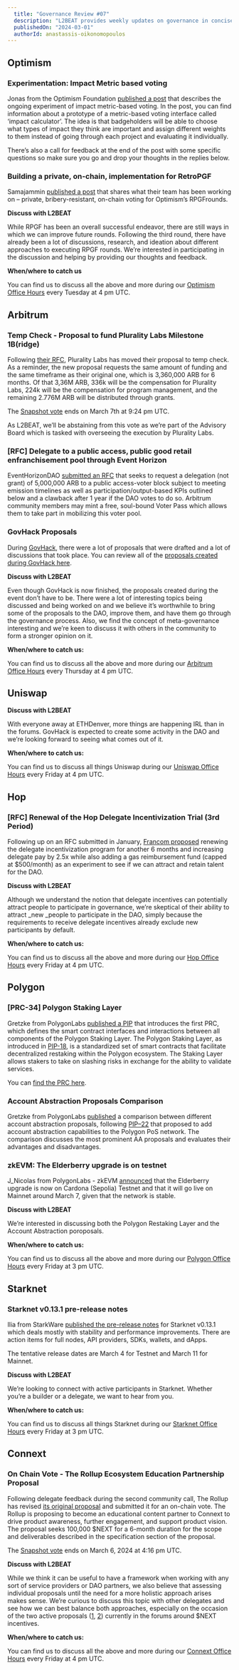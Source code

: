 ```yaml
---
  title: "Governance Review #07"
  description: "L2BEAT provides weekly updates on governance in concise articles."
  publishedOn: "2024-03-01"
  authorId: anastassis-oikonomopoulos
---
```


## **Optimism**


### **Experimentation: Impact Metric based voting**

Jonas from the Optimism Foundation [published a post](https://gov.optimism.io/t/experimentation-impact-metric-based-voting/7727/1) that describes the ongoing experiment of impact metric-based voting. In the post, you can find information about a prototype of a metric-based voting interface called ‘impact calculator’. The idea is that badgeholders will be able to choose what types of impact they think are important and assign different weights to them instead of going through each project and evaluating it individually.

There’s also a call for feedback at the end of the post with some specific questions so make sure you go and drop your thoughts in the replies below.


### **Building a private, on-chain, implementation for RetroPGF**

Samajammin [published a post](https://gov.optimism.io/t/building-a-private-on-chain-implementation-for-retropgf/7733) that shares what their team has been working on – private, bribery-resistant, on-chain voting for Optimism’s RPGFrounds.

**Discuss with L2BEAT**

While RPGF has been an overall successful endeavor, there are still ways in which we can improve future rounds. Following the third round, there have already been a lot of discussions, research, and ideation about different approaches to executing RPGF rounds. We’re interested in participating in the discussion and helping by providing our thoughts and feedback.

**When/where to catch us**

You can find us to discuss all the above and more during our [Optimism Office Hours](meet.google.com/pem-jzrh-gkq) every Tuesday at 4 pm UTC.


## **Arbitrum**


### **Temp Check - Proposal to fund Plurality Labs Milestone 1B(ridge)**

Following [their RFC](https://forum.arbitrum.foundation/t/non-constitutional-proposal-to-fund-plurality-labs-milestone-1b-ridge/21332), Plurality Labs has moved their proposal to temp check. As a reminder, the new proposal requests the same amount of funding and the same timeframe as their original one, which is 3,360,000 ARB for 6 months. Of that 3,36M ARB, 336k will be the compensation for Plurality Labs, 224k will be the compensation for program management, and the remaining 2.776M ARB will be distributed through grants.

The [Snapshot vote](https://snapshot.org/#/arbitrumfoundation.eth/proposal/0x24344ab10eb905a4d7fa5885c6f681290e765a08a5f558ff6cfc5fedab42afb6) ends on March 7th at 9:24 pm UTC.

As L2BEAT, we’ll be abstaining from this vote as we’re part of the Advisory Board which is tasked with overseeing the execution by Plurality Labs.


### **[RFC] Delegate to a public access, public good retail enfranchisement pool through Event Horizon**

EventHorizonDAO [submitted an RFC](https://forum.arbitrum.foundation/t/delegate-to-a-public-access-public-good-retail-enfranchisement-pool-through-event-horizon/21523) that seeks to request a delegation (not grant) of 5,000,000 ARB to a public access-voter block subject to meeting emission timelines as well as participation/output-based KPIs outlined below and a clawback after 1 year if the DAO votes to do so. Arbitrum community members may mint a free, soul-bound Voter Pass which allows them to take part in mobilizing this voter pool.


### **GovHack Proposals**

During [GovHack](https://forum.arbitrum.foundation/t/govhack-ethdenver-powered-by-hack-humanity/21119/6), there were a lot of proposals that were drafted and a lot of discussions that took place. You can review all of the [proposals created during GovHack here](https://forum.arbitrum.foundation/c/arbitrum-govhack/26).

**Discuss with L2BEAT**

Even though GovHack is now finished, the proposals created during the event don’t have to be. There were a lot of interesting topics being discussed and being worked on and we believe it’s worthwhile to bring some of the proposals to the DAO, improve them, and have them go through the governance process. Also, we find the concept of meta-governance interesting and we’re keen to discuss it with others in the community to form a stronger opinion on it. 

**When/where to catch us:**

You can find us to discuss all the above and more during our [Arbitrum Office Hours](meet.google.com/jkj-nnop-arc) every Thursday at 4 pm UTC.


## **Uniswap**

**Discuss with L2BEAT**

With everyone away at ETHDenver, more things are happening IRL than in the forums. GovHack is expected to create some activity in the DAO and we’re looking forward to seeing what comes out of it. 

**When/where to catch us:**

You can find us to discuss all things Uniswap during our [Uniswap Office Hours](http://meet.google.com/twm-jafw-esn) every Friday at 4 pm UTC.


## **Hop**


### **[RFC] Renewal of the Hop Delegate Incentivization Trial (3rd Period)**

Following up on an RFC submitted in January, [Francom proposed](https://forum.hop.exchange/t/rfc-renewal-of-the-hop-delegate-incentivization-trial-3rd-period/1097/10) renewing the delegate incentivization program for another 6 months and increasing delegate pay by 2.5x while also adding a gas reimbursement fund (capped at $500/month) as an experiment to see if we can attract and retain talent for the DAO.

**Discuss with L2BEAT**

Although we understand the notion that delegate incentives can potentially attract people to participate in governance, we’re skeptical of their ability to attract _new _people to participate in the DAO, simply because the requirements to receive delegate incentives already exclude new participants by default. 

**When/where to catch us:**

You can find us to discuss all the above and more during our [Hop Office Hours](http://meet.google.com/twm-jafw-esn) every Friday at 4 pm UTC.


## **Polygon**


### **[PRC-34] Polygon Staking Layer**

Gretzke from PolygonLabs [published a PIP](https://forum.polygon.technology/t/prc-34-polygon-staking-layer/13587) that introduces the first PRC, which defines the smart contract interfaces and interactions between all components of the Polygon Staking Layer. The Polygon Staking Layer, as introduced in [PIP-18](https://forum.polygon.technology/t/pip-18-polygon-2-0-phase-0-frontier/12913), is a standardized set of smart contracts that facilitate decentralized restaking within the Polygon ecosystem. The Staking Layer allows stakers to take on slashing risks in exchange for the ability to validate services.

You can [find the PRC here](https://github.com/maticnetwork/Polygon-Improvement-Proposals/blob/main/PIPs/PRC/PRC-34.md).


### **Account Abstraction Proposals Comparison**

Gretzke from PolygonLabs [published](https://forum.polygon.technology/t/account-abstraction-proposals-comparison/13595) a comparison between different account abstraction proposals, following [PIP–22](https://github.com/maticnetwork/Polygon-Improvement-Proposals/blob/main/PIPs/PIP-22.md) that proposed to add account abstraction capabilities to the Polygon PoS network. The comparison discusses the most prominent AA proposals and evaluates their advantages and disadvantages.


### **zkEVM: The Elderberry upgrade is on testnet**

J_Nicolas from PolygonLabs - zkEVM [announced](https://forum.polygon.technology/t/zkevm-the-elderberry-upgrade-is-on-testnet/13588) that the Elderberry upgrade is now on Cardona (Sepolia) Testnet and that it will go live on Mainnet around March 7, given that the network is stable.

**Discuss with L2BEAT**

We’re interested in discussing both the Polygon Restaking Layer and the Account Abstraction poroposals.

**When/where to catch us:**

You can find us to discuss all the above and more during our [Polygon Office Hours](meet.google.com/avz-chuc-ksa) every Friday at 3 pm UTC.


## **Starknet**


### **Starknet v0.13.1 pre-release notes**

Ilia from StarkWare [published the pre-release notes](https://community.starknet.io/t/starknet-v0-13-1-pre-release-notes/113664) for Starknet v0.13.1 which deals mostly with stability and performance improvements. There are action items for full nodes, API providers, SDKs, wallets, and dApps.

The tentative release dates are March 4 for Testnet and March 11 for Mainnet.

**Discuss with L2BEAT**

We’re looking to connect with active participants in Starknet. Whether you’re a builder or a delegate, we want to hear from you.

**When/where to catch us:**

You can find us to discuss all things Starknet during our [Starknet Office Hours](http://meet.google.com/avz-chuc-ksa) every Friday at 3 pm UTC.


## **Connext**


### **On Chain Vote - The Rollup Ecosystem Education Partnership Proposal**

Following delegate feedback during the second community call, The Rollup has revised [its original proposal](https://forum.connext.network/t/rfc-the-rollup-ecosystem-education-partnership-proposal/1043) and submitted it for an on-chain vote. The Rollup is proposing to become an educational content partner to Connext to drive product awareness, further engagement, and support product vision. The proposal seeks 100,000 $NEXT for a 6-month duration for the scope and deliverables described in the specification section of the proposal.

The [Snapshot vote](https://snapshot.org/#/dao.connext.eth/proposal/0xdd4f77cdff542965435bf176acaa4b3fef24be43741837890d1ff7afa216f12f) ends on March 6, 2024 at 4:16 pm UTC.

**Discuss with L2BEAT**

While we think it can be useful to have a framework when working with any sort of service providers or DAO partners, we also believe that assessing individual proposals until the need for a more holistic approach arises makes sense. We’re curious to discuss this topic with other delegates and see how we can best balance both approaches, especially on the occasion of the two active proposals ([1](https://forum.connext.network/t/executable-cgp-8-proposal-for-having-an-incentivized-next-weth-gauge-at-bunni-on-ethereum-mainnet/1067), [2](https://forum.connext.network/t/propopsal-to-seed-next-liquidity-in-stella-lending-pools/1070/4)) currently in the forums around $NEXT incentives.

**When/where to catch us:**

You can find us to discuss all the above and more during our [Connext Office Hours](meet.google.com/twm-jafw-esn) every Friday at 4 pm UTC.